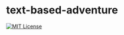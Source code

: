 # text-based-adventure
[![MIT License](https://img.shields.io/badge/License-MIT-green.svg)](https://choosealicense.com/licenses/mit/)
